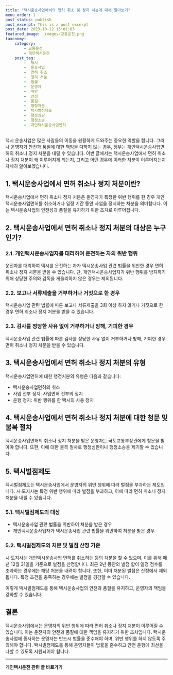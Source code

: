```yaml
---
title: "택시운송사업에서의 면허 취소 및 정지 처분에 대해 알아보기"
menu_order: 1
post_status: publish
post_excerpt: This is a post excerpt
post_date: 2023-10-12 15:01:03
featured_image: _images/교통운전.png
taxonomy:
    category:
        - 교통운전
        - 개인택시운전
    post_tag:
        -  택시
        -  운송사업
        -  면허 취소
        -  정지 처분
        -  법률
        -  운영자
        -  위반
        -  안전
        -  품질
        -  행정처분
        -  택시벌점제도
        -  행정심판
        -  행정소송
        -  개인택시운송사업면허
---
```



택시 운송사업은 많은 사람들의 이동을 원활하게 도와주는 중요한 역할을 합니다. 그러나 운영자가 안전과 품질에 대한 책임을 다하지 않는 경우, 정부는 개인택시운송사업면허의 취소나 정지 처분을 내릴 수 있습니다. 이번 글에서는 택시운송사업에서 면허 취소나 정지 처분이 왜 이루어지게 되는지, 그리고 어떤 경우에 이러한 처분이 이루어지는지 자세히 알아보겠습니다.

## 1. 택시운송사업에서 면허 취소나 정지 처분이란?

택시운송사업에서 면허 취소나 정지 처분은 운영자가 특정한 위반 행위를 한 경우 개인택시운송사업면허를 취소하거나 일정 기간 동안 사업을 정지하는 처분을 의미합니다. 이는 택시운송사업의 안전성과 품질을 유지하기 위한 조치로 이루어집니다.

## 2. 택시운송사업에서 면허 취소나 정지 처분의 대상은 누구인가?

### 2.1. 개인택시운송사업자를 대리하여 운전하는 자의 위반 행위

운전자를 대리하여 택시를 운전하는 자가 택시운송사업 관련 법률을 위반한 경우 면허 취소나 정지 처분을 받을 수 있습니다. 단, 개인택시운송사업자가 위반 행위를 방지하기 위해 상당한 주의와 감독을 게을리하지 않은 경우는 제외됩니다.

### 2.2. 보고나 서류제출을 거부하거나 거짓으로 한 경우

택시운송사업 관련 법률에 따른 보고나 서류제출을 3회 이상 하지 않거나 거짓으로 한 경우 면허 취소나 정지 처분을 받을 수 있습니다.

### 2.3. 검사를 정당한 사유 없이 거부하거나 방해, 기피한 경우

택시운송사업 관련 법률에 따른 검사를 정당한 사유 없이 거부하거나 방해, 기피한 경우 면허 취소나 정지 처분을 받을 수 있습니다.

## 3. 택시운송사업에서 면허 취소나 정지 처분의 유형

택시운송사업면허에 대한 행정처분의 유형은 다음과 같습니다:

- 택시운송사업면허의 취소
- 사업 전부 정지: 사업면허 전부의 정지
- 운행 정지: 위반 행위를 한 택시의 사용 정지

## 4. 택시운송사업에서 면허 취소나 정지 처분에 대한 청문 및 불복 절차

택시운송사업면허의 취소나 정지 처분을 받은 운영자는 국토교통부장관에게 청문을 받아야 합니다. 또한, 이에 대한 불복 절차로 행정심판이나 행정소송을 제기할 수 있습니다.

## 5. 택시벌점제도

택시벌점제도는 택시운송사업에서 운영자의 위반 행위에 따라 벌점을 부과하는 제도입니다. 시·도지사는 특정 위반 행위에 따라 벌점을 부과하고, 이에 따라 면허 취소나 정지 처분을 내릴 수 있습니다.

### 5.1. 택시벌점제도의 대상

- 택시운송사업 관련 법률을 위반하여 처분을 받은 경우
- 개인택시운송사업자가 택시운송사업 관련 법률을 위반하여 처분을 받은 경우

### 5.2. 택시벌점제도의 처분 및 벌점 산정 기준

시·도지사는 개인택시운송사업 면허를 취소하는 등의 처분을 할 수 있으며, 이를 위해 매년 12월 31일을 기준으로 벌점을 산정합니다. 최근 2년 동안의 벌점 합이 일정 점수를 초과하는 경우에는 해당 처분을 내려야 합니다. 또한, 이미 처분된 벌점은 산정에서 제외됩니다. 특정 조건을 충족하는 경우에는 벌점을 경감할 수 있습니다.

이렇게 택시벌점제도를 통해 택시운송사업의 안전과 품질을 유지하고, 운영자의 책임을 강화할 수 있습니다.

## 결론


택시운송사업에서는 운영자의 위반 행위에 따라 면허 취소나 정지 처분이 이루어질 수 있습니다. 이는 운전자의 안전과 품질에 대한 책임을 유지하기 위한 조치입니다. 택시운송사업에 종사하는 운영자는 반드시 법률을 준수해야 하며, 위반 행위를 하지 않도록 주의해야 합니다. 택시벌점제도를 통해 운영자들이 법률을 준수하고 안전 운행에 최선을 다할 수 있도록 지원되어야 합니다.

<!-- wp:separator -->
<hr class="wp-block-separator has-alpha-channel-opacity"/>
<!-- /wp:separator -->

<!-- wp:group {"backgroundColor":"base","layout":{"type":"constrained"}} -->
<div class="wp-block-group has-base-background-color has-background"><!-- wp:paragraph {"align":"center","fontSize":"large"} -->
<p class="has-text-align-center has-large-font-size"><strong>개인택시운전 관련 글 바로가기</strong></p>
<!-- /wp:paragraph -->


<!-- wp:latest-posts
{"categories":[{"id":1441,"count":19,"description":"","link":"https://uknowlaw.com/category/%ea%b0%9c%ec%9d%b8%ed%83%9d%ec%8b%9c%ec%9a%b4%ec%a0%84/","name":"개인택시운전","slug":"개인택시운전","taxonomy":"category","parent":0,"meta":[],"_links":{"self":[{"href":"https://uknowlaw.com/wp-json/wp/v2/categories/1441"}],"collection":[{"href":"https://uknowlaw.com/wp-json/wp/v2/categories"}],"about":[{"href":"https://uknowlaw.com/wp-json/wp/v2/taxonomies/category"}],"wp:post_type":[{"href":"https://uknowlaw.com/wp-json/wp/v2/posts?categories=1441"}],"curies":[{"name":"wp","href":"https://api.w.org/{rel}","templated":true}]}}],"postsToShow":100,"excerptLength":28,"postLayout":"grid","columns":2,"featuredImageAlign":"left","featuredImageSizeSlug":"large","fontSize":"medium"} /--></div>
<!-- /wp:group -->